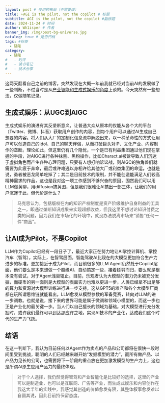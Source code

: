 ```yaml
---
layout: post # 使用的布局（不需要改）
title: ⭐️AGI is the pilot, not the copilot # 标题
subtitle: AGI is the pilot, not the copilot #副标题
date: 2024-11-24 # 时间
author: Wh1isper # 作者
banner_img: /img/post-bg-universe.jpg
catalog: true # 是否归档
tags: #标签
  - 随笔
category:
  - 随笔
#   - 时评
#   - 读书笔记
#   - 技术分享
---
```


这两天翻看自己之前的博客，突然发现在大概一年前我就已经对当前AI的发展做了一些判断，不过当时是从[产业智能和生成式娱乐的角度](https://wh1isper.github.io/2024/01/09/2024-01-10-AIGC%E4%B8%8E%E6%95%B0%E5%AD%97%E7%BB%8F%E6%B5%8E/)上谈的。今天突然有一些想法，仅做随笔记录。

## 生成式娱乐：从UGC到AIGC

生成式娱乐的演进有其反垄断意义，让普通大众从原本的仅能从各个大的平台（Twitter、微博、抖音）获取用户创作的内容，到每个用户可以通过AI生成自己想要的内容。将人们从大厂的定制化信息流中解脱出来，以一种革命性的方式让用户可以创造自己的idol、自己的聊天伴侣，从而打破巨头对IP、文化产业、内容制作的垄断。理论如此，但这里仍有几个隐忧，一个是已有利益集团通过他们现在掌握的手段，对AIGC进行各种抹黑、黑粉操作，比如Charact.ai被诉导致人们沉迷于虚拟角色而产生各种心理问题，只要有人想打响诉讼战，则AIGC的独角兽们就需要为此疲于奔命，最后或许难逃以身相许给其他大厂或利益集团的命运，也就是说，勇者被恶龙简单吃掉了；其二是目前技术的限制，并不能创造能满足人们较高精神需求的作品，这也是我对这一项工作感到不够兴奋的原因，固然我们可以用LLM做黄聊，用diffusion搞黄图，但是我们很难让AI搞出一部三体，让我们的用户沉迷于此，但代价是什么？

> 马克思认为，包括版权在内的知识产权制度是资产阶级维护自身利益的工具之一，即通过垄断知识成果来实现超额收益，但我这里不想讨论知识付费之类的问题，因为我们在市场化的环境中，就没办法脱离市场来“销售”任何一件“商品”。

## 让AI成为Pilot，不是Copilot

LLM作为Copilot已经有一段日子了，最近大家正在努力地让AI掌控计算机、掌控汽车（智驾），实际上，在智驾层面，智能驾驶AI比现在的大模型更加符合生产力进步的标准，更加接近于成为Pilot，而目前很多的LLM Agent仍然处于Copilot层面，他们要么是本来想做一个超级AI，自动搞定一些，接着铩羽而归，要么就是根本没有尝试，对于Agent浅尝辄止。目前，乐观者认为大模型的潜力仍未被充分发掘，而硬币的另一面则是大模型的表面实力也难以更进一步，人类已经拿不出足够的算力和资源对大模型训练进行进一步支持，这从GPT5的难产和各个大模型厂商都在玩所谓思维链就能看出，LLM愈发从模型参数的军备竞赛，转向对LLM的进一步调教。也就是说，接下来的世界可能是属于微调和领域小模型的，而这一步也正是产业化的最关键一步。当人们以自己擅长的领域为基础，对大模型进行充分发掘时，或许我们最终可以到达那应许之地，实现AI技术的产业化，达成我们这个时代的生产力飞跃。

## 结语

在这一判断下，我认为目前任何以Agent作为卖点的产品和公司都将在很快一段时间里受到挑战，聪明的人们已经越来越开始“发掘模型的潜力”，而所有做产品、以产品力见长的公司，也需要将下一阶段的重点放在更加激发模型的生产力上，这也是所谓AI原生应用产品力的最终体现。

> 对于个人选择，我仍然觉得智驾和产业智能化是比较好的选择，这里的产业可以是制造业，也可以是互联网、广告等产业，而生成式娱乐和内容创作在我这大半年的实践中，我感觉其创造的价值愈发有限，其整体叙事愈发难以自圆其说，因此目前持保留态度。
